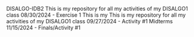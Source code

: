 DISALGO-IDB2
This is my repository for all my activities of my DISALGO1 class
08/30/2024 - Exercise 1
This is my This is my repository for all my activities of my DISALGO1 class
09/27/2024 - Activity #1 Midterms
11/15/2024 - Finals/Activity #1 
